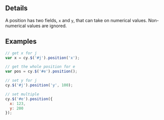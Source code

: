 ## Details

A position has two fields, `x` and `y`, that can take on numerical values.  Non-numerical values are ignored.

## Examples

```js
// get x for j
var x = cy.$('#j').position('x');

// get the whole position for e
var pos = cy.$('#e').position();

// set y for j
cy.$('#j').position('y', 100);

// set multiple
cy.$('#e').position({
  x: 123,
  y: 200
});
```
